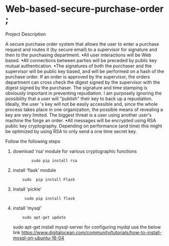 # Web-based-secure-purchase-order  ;
Project Description 

A secure purchase order system that allows the user to enter a purchase request and routes it (by secure email) to a supervisor for signature and then to the purchasing department.
•All user interactions will be Web based.
•All connections between parties will be preceded by public key mutual authentication.
•The signatures of both the purchaser and the supervisor will be public key based, and will be performed  on a hash of the purchase order. If an order is approved by the supervisor, the orders department can cross check the digest signed by the supervisor with the digest signed by the purchaser. The signature and time stamping is obviously important in preventing  repudiation. I am purposely ignoring the possibility that a user will "publish" their key to back up a repudiation. Ideally, the user 's key will not be easily accessible and, since the whole process takes place in one organization, the possible means of revealing a key are very limited. The biggest threat is a user using another user's machine the forge an order.
•All messages will be encrypted using RSA public key cryptography. Depending on performance (and time) this might be optimized by using RSA to only send a one time secret key.


Follow the following steps

1) download ‘rsa’ module for various cryptographic functions

               sudo pip install rsa

2) install ‘flask’ module

           sudo  pip install Flask

3) Install ‘pickle’

            sudo pip install flask
       
           
4)  install ‘mysql’
        
            sudo apt-get update
      sudo apt-get install mysql-server
for configuring mydql use the below link
https://www.digitalocean.com/community/tutorials/how-to-install-mysql-on-ubuntu-16-04

 
